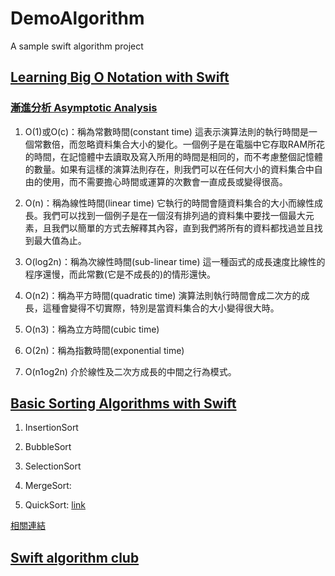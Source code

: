 # DemoAlgorithm
A sample swift algorithm project

## [Learning Big O Notation with Swift](https://medium.com/swift-algorithms-data-structures/learn-big-o-notation-with-swift-4ab83195859e)

### [漸進分析 Asymptotic Analysis](http://alrightchiu.github.io/SecondRound/complexityasymptotic-notationjian-jin-fu-hao.html)

1. O(1)或O(c)：稱為常數時間(constant time)
   這表示演算法則的執行時間是一個常數倍，而忽略資料集合大小的變化。一個例子是在電腦中它存取RAM所花的時間，在記憶體中去讀取及寫入所用的時間是相同的，而不考慮整個記憶體的數量。如果有這樣的演算法則存在，則我們可以在任何大小的資料集合中自由的使用，而不需要擔心時間或運算的次數會一直成長或變得很高。

2. O(n)：稱為線性時間(linear time)
   它執行的時間會隨資料集合的大小而線性成長。我們可以找到一個例子是在一個沒有排列過的資料集中要找一個最大元素，且我們以簡單的方式去解釋其內容，直到我們將所有的資料都找過並且找到最大值為止。

3. O(log2n)：稱為次線性時間(sub-linear time)
   這一種函式的成長速度比線性的程序還慢，而此常數(它是不成長的)的情形還快。

4. O(n2)：稱為平方時間(quadratic time)
   演算法則執行時間會成二次方的成長，這種會變得不切實際，特別是當資料集合的大小變得很大時。

5. O(n3)：稱為立方時間(cubic time)

6. O(2n)：稱為指數時間(exponential time)

7. O(n1og2n)
   介於線性及二次方成長的中間之行為模式。

## [Basic Sorting Algorithms with Swift](https://medium.com/swift-algorithms-data-structures/basic-sorting-algorithms-with-swift-a482a0e0649f)

1. InsertionSort

2. BubbleSort

3. SelectionSort

4. MergeSort: 

5. QuickSort: [link](https://github.com/raywenderlich/swift-algorithm-club/tree/master/Quicksort)

[相關連結](http://alrightchiu.github.io/SecondRound/comparison-sort-merge-sorthe-bing-pai-xu-fa.html)

## [Swift algorithm club](https://github.com/raywenderlich/swift-algorithm-club)
